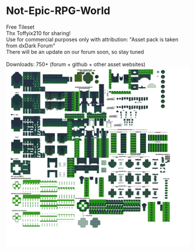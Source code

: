 # Not-Epic-RPG-World
Free Tileset<br>
Thx Toffyix210 for sharing!<br>
Use for commercial purposes only with attribution: "Asset pack is taken from dxDark Forum"<br>
There will be an update on our forum soon, so stay tuned<br>
<br>
Downloads: 750+ (forum + github + other asset websites)<br>
<img src = "1_nulled.png">

